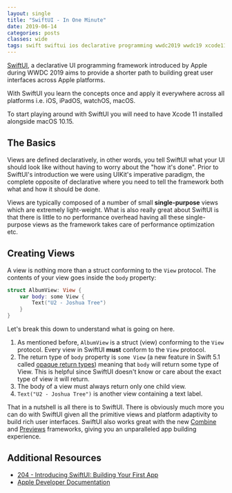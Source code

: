 ```yaml
---
layout: single
title: "SwiftUI - In One Minute"
date: 2019-06-14
categories: posts
classes: wide
tags: swift swiftui ios declarative programming wwdc2019 wwdc19 xcode11 combine previews
---
```


[SwiftUI](https://developer.apple.com/xcode/swiftui/), a declarative UI programming framework introduced by Apple during WWDC 2019 aims to provide a shorter path to building great user interfaces across Apple platforms.

With SwiftUI you learn the concepts once and apply it everywhere across all platforms i.e. iOS, iPadOS, watchOS, macOS.

To start playing around with SwiftUI you will need to have Xcode 11 installed alongside macOS 10.15.

## The Basics

Views are defined declaratively, in other words, you tell SwiftUI what your UI should look like without having to worry about the "how it's done". Prior to SwiftUI's introduction we were using UIKit's imperative paradigm, the complete opposite of declarative where you need to tell the framework both what and how it should be done. 

Views are typically composed of a number of small **single-purpose** views which are extremely light-weight. What is also really great about SwiftUI is that there is little to no performance overhead having all these single-purpose views as the framework takes care of performance optimization etc.

## Creating Views

A view is nothing more than a struct conforming to the `View` protocol. The contents of your view goes inside the `body` property:

```swift
struct AlbumView: View {
    var body: some View {
        Text("U2 - Joshua Tree")
    }
}
```

Let's break this down to understand what is going on here.

1. As mentioned before, `AlbumView` is a struct (view) conforming to the `View` protocol. Every view in SwiftUI **must** conform to the `View` protocol.
2. The return type of `body` property is `some View` (a new feature in Swift 5.1 called [opaque return types](https://docs.swift.org/swift-book/LanguageGuide/OpaqueTypes.html)) meaning that `body` will return some type of View. This is helpful since SwiftUI doesn't know or care about the exact type of view it will return. 
3. The body of a view must always return only one child view.
4. `Text("U2 - Joshua Tree")` is another view containing a text label.

That in a nutshell is all there is to SwiftUI. There is obviously much more you can do with SwiftUI given all the primitive views and platform adaptivity to build rich user interfaces. SwiftUI also works great with the new [Combine](https://developer.apple.com/documentation/combine) and [Previews](https://developer.apple.com/documentation/swiftui/previews) frameworks, giving you an unparalleled app building experience. 

## Additional Resources

* [204 - Introducing SwiftUI: Building Your First App](https://developer.apple.com/videos/play/wwdc2019/204/)
* [Apple Developer Documentation](https://developer.apple.com/documentation?changes=latest_minor)